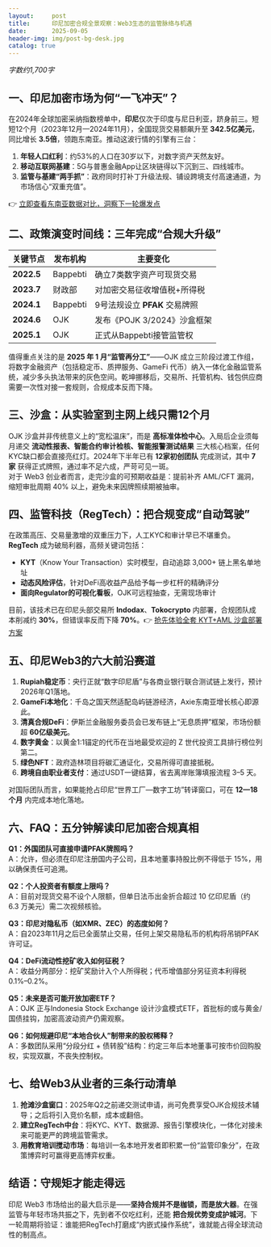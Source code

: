 ```yaml
---
layout:     post
title:      印尼加密合规全景观察：Web3生态的监管脉络与机遇
date:       2025-09-05
header-img: img/post-bg-desk.jpg
catalog: true
---
```


_字数约1,700字_

## 一、印尼加密市场为何“一飞冲天”？
在2024年全球加密采纳指数榜单中，**印尼**仅次于印度与尼日利亚，跻身前三。短短12个月（2023年12月—2024年11月），全国现货交易额飙升至 **342.5亿美元**，同比增长 **3.5倍**，领跑东南亚。推动这波行情的引擎有三台：

1. **年轻人口红利**：约53%的人口在30岁以下，对数字资产天然友好。  
2. **移动互联网基建**：5G与普惠金融App让区块链得以下沉到三、四线城市。  
3. **监管与基建“两手抓”**：政府同时打补丁升级法规、铺设跨境支付高速通道，为市场信心“双重充值”。

👉 [立即查看东南亚数据对比，洞察下一轮爆发点](https://okxdog.com/)

## 二、政策演变时间线：三年完成“合规大升级”

| 关键节点 | 发布机构 | 主要变化 |
|---|---|---|
| **2022.5** | Bappebti | 确立7类数字资产可现货交易 |
| **2023.7** | 财政部 | 对加密交易征收增值税+所得税 |
| **2024.1** | Bappebti | 9号法规设立 **PFAK** 交易牌照 |
| **2024.6** | OJK | 发布《POJK 3/2024》沙盒框架 |
| **2025.1** | OJK | 正式从Bappebti接管监管权 |

值得重点关注的是 **2025 年 1 月“监管再分工”**——OJK 成立三阶段过渡工作组，将数字金融资产（包括稳定币、质押服务、GameFi 代币）纳入一体化金融监管系统，减少多头执法带来的灰色空间。乾坤挪移后，交易所、托管机构、钱包供应商需要一次性对接一套规则，合规成本反而下降。

## 三、沙盒：从实验室到主网上线只需12个月
OJK 沙盒并非传统意义上的“宽松温床”，而是 **高标准体检中心**。入局后企业须每月递交 **流动性报表、智能合约审计检核、智能报警测试结果** 三大核心档案，任何KYC缺口都会直接亮红灯。2024年下半年已有 **12家初创团队** 完成测试，其中 **7家** 获得正式牌照，通过率不足六成，严苛可见一斑。  
对于 Web3 创业者而言，走完沙盒的可预期收益是：提前补齐 AML/CFT 漏洞，缩短审批周期 40% 以上，避免未来因牌照续期被抽审。

## 四、监管科技（RegTech）：把合规变成“自动驾驶”
在政策高压、交易量激增的双重压力下，人工KYC和审计早已不堪重负。**RegTech** 成为破局利器，高频关键词包括：

- **KYT**（Know Your Transaction）实时模型，自动追踪 3,000+ 链上黑名单地址  
- **动态风险评估**，针对DeFi高收益产品给予每一步杠杆的精确评分  
- **面向Regulator的可视化看板**，OJK可远程抽查，无需现场审计

目前，该技术已在印尼头部交易所 **Indodax**、**Tokocrypto** 内部署，合规团队成本削减约 **30%**，但错误率反而下降 **70%**。👉 [抢先体验全套 KYT+AML 沙盒部署方案](https://okxdog.com/)

## 五、印尼Web3的六大前沿赛道

1. **Rupiah稳定币**：央行正就“数字印尼盾”与各商业银行联合测试链上发行，预计2026年Q1落地。  
2. **GameFi本地化**：千岛之国天然适配岛屿链游经济，Axie东南亚增长核心即源此。  
3. **清真合规DeFi**：伊斯兰金融服务委员会已发布链上“无息质押”框架，市场份额超 **60亿级美元**。  
4. **数字黄金**：以黄金1:1锚定的代币在当地最受欢迎的 Z 世代投资工具排行榜位列第二。  
5. **绿色NFT**：政府造林项目将碳汇通证化，交易所得可直接抵税。  
6. **跨境自由职业者支付**：通过USDT一键结算，省去离岸账簿填报流程 3–5 天。

对国际团队而言，如果能抢占印尼“世界工厂—数字工坊”转译窗口，可在 **12—18个月** 内完成本地化落地。

## 六、FAQ：五分钟解读印尼加密合规真相

**Q1：外国团队可直接申请PFAK牌照吗？**  
A：允许，但必须在印尼注册国内子公司，且本地董事持股比例不得低于 15%，用以确保责任可追溯。

**Q2：个人投资者有额度上限吗？**  
A：目前对现货交易不设个人限额，但单日法币出金折合超过 10 亿印尼盾（约 6.3 万美元）需二次视频核验。

**Q3：印尼对隐私币（如XMR、ZEC）的态度如何？**  
A：自2023年11月之后已全面禁止交易，任何上架交易隐私币的机构将吊销PFAK许可证。

**Q4：DeFi流动性挖矿收入如何征税？**  
A：收益分两部分：挖矿奖励计入个人所得税；代币增值部分另征资本利得税 0.1%–0.2%。

**Q5：未来是否可能开放加密ETF？**  
A：OJK 正与Indonesia Stock Exchange 设计沙盒模式ETF，首批标的或与黄金/国债挂钩，加密高波动资产仍需观察。

**Q6：如何规避印尼“本地合伙人”制带来的股权稀释？**  
A：多数团队采用“分段分红 + 债转股”结构：约定三年后本地董事可按市价回购股权，实现双赢，不丧失控制权。

## 七、给Web3从业者的三条行动清单

1. **抢滩沙盒窗口**：2025年Q2之前递交测试申请，尚可免费享受OJK合规技术辅导；之后将引入竞价名额，成本或翻倍。  
2. **建立RegTech中台**：将KYC、KYT、数据源、报告引擎模块化，一体化对接未来可能更严的跨境监管需求。  
3. **用教育培训搅动市场**：每培训一名本地开发者即积累一份“监管印象分”，在政策博弈时可赢得更高博弈权重。

## 结语：守规矩才能走得远
印尼 Web3 市场给出的最大启示是——**坚持合规并不是枷锁，而是放大器**。在强监管与年轻市场共振之下，先到者不仅吃红利，还能 **把合规优势变成护城河**。下一轮周期将验证：谁能把RegTech打磨成“内嵌式操作系统”，谁就能占得全球流动性的制高点。